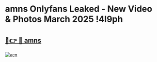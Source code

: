 # amns Onlyfans Leaked - New Video & Photos March 2025 !4l9ph

# <h2><a href="https://h1iz9l.iuczelnia.edu.pl?title=amns&ref=4l9ph">🔗👉 🔴 amns</a></h2>

[![acn](https://github.com/user-attachments/assets/0f9c940e-d8b0-45ae-aac7-cd30a18b3e1c)](https://h1iz9l.iuczelnia.edu.pl?title=amns&ref=4l9ph)

